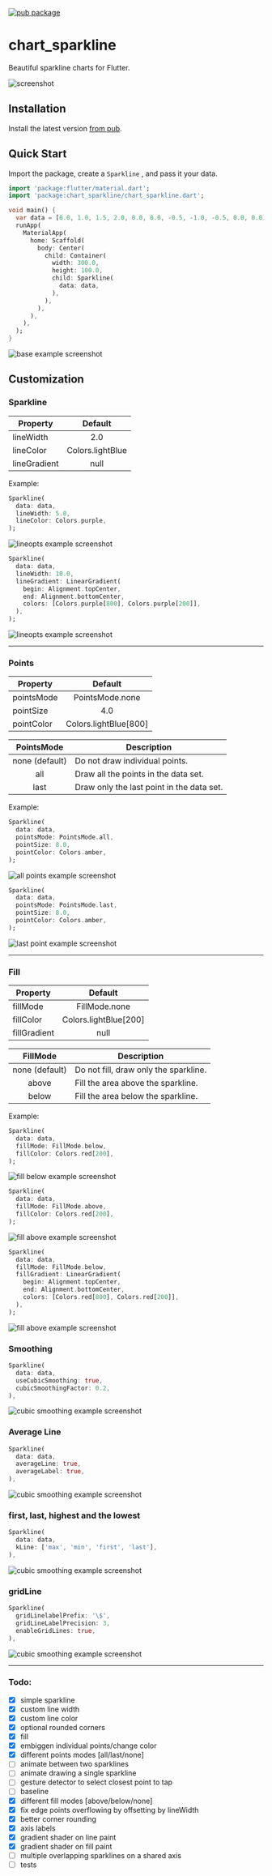 [![pub package](https://img.shields.io/pub/v/chart_sparkline.svg)](https://pub.dev/packages/chart_sparkline)

# chart_sparkline

Beautiful sparkline charts for Flutter.

![screenshot](screenshots/sparkline.png)

## Installation

Install the latest version [from pub](https://pub.dev/packages/chart_sparkline/install).

## Quick Start

Import the package, create a `Sparkline` , and pass it your data.

```dart
import 'package:flutter/material.dart';
import 'package:chart_sparkline/chart_sparkline.dart';

void main() {
  var data = [0.0, 1.0, 1.5, 2.0, 0.0, 0.0, -0.5, -1.0, -0.5, 0.0, 0.0];
  runApp(
    MaterialApp(
      home: Scaffold(
        body: Center(
          child: Container(
            width: 300.0,
            height: 100.0,
            child: Sparkline(
              data: data,
            ),
          ),
        ),
      ),
    ),
  );
}
```

![base example screenshot](screenshots/example_base.png)

## Customization

### Sparkline

| Property     | Default          |
|--------------|:----------------:|
| lineWidth    | 2.0              |
| lineColor    | Colors.lightBlue |
| lineGradient | null             |

Example:

```dart
Sparkline(
  data: data,
  lineWidth: 5.0,
  lineColor: Colors.purple,
);
```

![lineopts example screenshot](screenshots/example_lineopts.png)

```dart
Sparkline(
  data: data,
  lineWidth: 10.0,
  lineGradient: LinearGradient(
    begin: Alignment.topCenter,
    end: Alignment.bottomCenter,
    colors: [Colors.purple[800], Colors.purple[200]],
  ),
);
```

![lineopts example screenshot](screenshots/example_line_gradient.png)

---

### Points

| Property   | Default               |
|------------|:---------------------:|
| pointsMode | PointsMode.none       |
| pointSize  | 4.0                   |
| pointColor | Colors.lightBlue[800] |

| PointsMode     | Description                               |
|:--------------:|-------------------------------------------|
| none (default) | Do not draw individual points.            |
| all            | Draw all the points in the data set.      |
| last           | Draw only the last point in the data set. |

Example:

```dart
Sparkline(
  data: data,
  pointsMode: PointsMode.all,
  pointSize: 8.0,
  pointColor: Colors.amber,
);
```

![all points example screenshot](screenshots/example_points_all.png)

```dart
Sparkline(
  data: data,
  pointsMode: PointsMode.last,
  pointSize: 8.0,
  pointColor: Colors.amber,
);
```

![last point example screenshot](screenshots/example_points_last.png)

---

### Fill

| Property     | Default               |
|--------------|:---------------------:|
| fillMode     | FillMode.none         |
| fillColor    | Colors.lightBlue[200] |
| fillGradient | null                  |

| FillMode       | Description                           |
|:--------------:|---------------------------------------|
| none (default) | Do not fill, draw only the sparkline. |
| above          | Fill the area above the sparkline.    |
| below          | Fill the area below the sparkline.    |

Example:

```dart
Sparkline(
  data: data,
  fillMode: FillMode.below,
  fillColor: Colors.red[200],
);
```

![fill below example screenshot](screenshots/example_fill_below.png)

```dart
Sparkline(
  data: data,
  fillMode: FillMode.above,
  fillColor: Colors.red[200],
);
```

![fill above example screenshot](screenshots/example_fill_above.png)

```dart
Sparkline(
  data: data,
  fillMode: FillMode.below,
  fillGradient: LinearGradient(
    begin: Alignment.topCenter,
    end: Alignment.bottomCenter,
    colors: [Colors.red[800], Colors.red[200]],
  ),
);
```

![fill above example screenshot](screenshots/example_fill_gradient.png)

### Smoothing

```dart
Sparkline(
  data: data,
  useCubicSmoothing: true,
  cubicSmoothingFactor: 0.2,
),
```

![cubic smoothing example screenshot](screenshots/example_cubic_smoothing.png)

### Average Line

```dart
Sparkline(
  data: data,
  averageLine: true,
  averageLabel: true,
),
```

![cubic smoothing example screenshot](screenshots/averageLine.png)

### first, last, highest and the lowest 

```dart
Sparkline(
  data: data,
  kLine: ['max', 'min', 'first', 'last'],
),
```

![cubic smoothing example screenshot](screenshots/high_low_first_last.png)

### gridLine

```dart
Sparkline(
  gridLinelabelPrefix: '\$',
  gridLineLabelPrecision: 3,
  enableGridLines: true,
),
```

![cubic smoothing example screenshot](screenshots/gridLine.png)

---

### Todo:

* [x] simple sparkline
* [x] custom line width
* [x] custom line color 
* [x] optional rounded corners
* [x] fill
* [x] embiggen individual points/change color
* [x] different points modes [all/last/none]
* [ ] animate between two sparklines
* [ ] animate drawing a single sparkline
* [ ] gesture detector to select closest point to tap
* [ ] baseline
* [x] different fill modes [above/below/none]
* [x] fix edge points overflowing by offsetting by lineWidth
* [x] better corner rounding
* [x] axis labels
* [x] gradient shader on line paint
* [x] gradient shader on fill paint
* [ ] multiple overlapping sparklines on a shared axis
* [ ] tests
